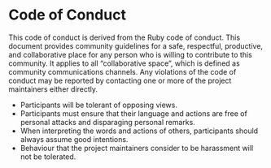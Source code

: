 # Code of Conduct

This code of conduct is derived from the Ruby code of conduct. This document provides community guidelines for a safe, respectful, productive, and collaborative place for any person who is willing to contribute to this community. It applies to all “collaborative space”, which is defined as community communications channels. Any violations of the code of conduct may be reported by contacting one or more of the project maintainers either directly.

-   Participants will be tolerant of opposing views.
-   Participants must ensure that their language and actions are free of personal attacks and disparaging personal remarks.
-   When interpreting the words and actions of others, participants should always assume good intentions.
-   Behaviour that the project maintainers consider to be harassment will not be tolerated.

